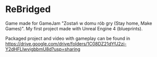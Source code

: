 # ReBridged

Game made for GameJam "Zostań w domu rób gry (Stay home, Make Games)". My first project made with Unreal Engine 4 (blueprints).

Packaged project and video with gameplay can be found in https://drive.google.com/drive/folders/1C08DZ21dYfJ2zi-Y2dHFLIwvigbbmU8d?usp=sharing
